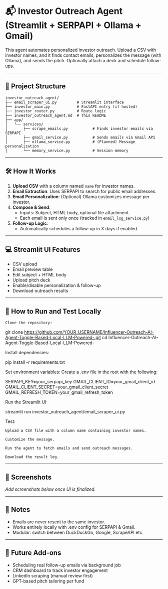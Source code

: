 
# 📬 Investor Outreach Agent (Streamlit + SERPAPI + Ollama + Gmail)

This agent automates personalized investor outreach. Upload a CSV with investor names, and it finds contact emails, personalizes the message (with Ollama), and sends the pitch. Optionally attach a deck and schedule follow-ups.

---

## 📁 Project Structure

```
investor_outreach_agent/
├── email_scraper_ui.py         # Streamlit interface
├── investor_main.py            # FastAPI entry (if hosted)
├── investor_router.py          # Route logic
├── investor_outreach_agent.md  # This README
├── app/
│   └── services/
│       ├── scrape_emails.py           # Finds investor emails via SERPAPI
│       ├── gmail_service.py           # Sends emails via Gmail API
│       ├── ollama_service.py          # (Planned) Message personalization
│       └── memory_service.py          # Session memory
```

---

## 🛠️ How It Works

1. **Upload CSV** with a column named `name` for investor names.
2. **Email Extraction**: Uses SERPAPI to search for public email addresses.
3. **Email Personalization**: (Optional) Ollama customizes message per investor.
4. **Compose & Send**:
   - Inputs: Subject, HTML body, optional file attachment.
   - Each email is sent only once (tracked in `email_log_service.py`)
5. **Follow-up Logic**:
   - Automatically schedules a follow-up in X days if enabled.

---

## 💻 Streamlit UI Features

- CSV upload
- Email preview table
- Edit subject + HTML body
- Upload pitch deck
- Enable/disable personalization & follow-up
- Download outreach results

---
## 🚀 How to Run and Test Locally

    Clone the repository:

git clone https://github.com/YOUR_USERNAME/Influencer-Outreach-AI-Agent-Toggle-Based-Local-LLM-Powered-.git
cd Influencer-Outreach-AI-Agent-Toggle-Based-Local-LLM-Powered-

Install dependencies:

pip install -r requirements.txt

Set environment variables:
Create a .env file in the root with the following:

SERPAPI_KEY=your_serpapi_key
GMAIL_CLIENT_ID=your_gmail_client_id
GMAIL_CLIENT_SECRET=your_gmail_client_secret
GMAIL_REFRESH_TOKEN=your_gmail_refresh_token

Run the Streamlit UI:

streamlit run investor_outreach_agent/email_scraper_ui.py

Test:

    Upload a CSV file with a column name containing investor names.

    Customize the message.

    Run the agent to fetch emails and send outreach messages.

    Download the result log.

 ---
## 📸 Screenshots

_Add screenshots below once UI is finalized._

---

## 🧠 Notes

- Emails are never resent to the same investor.
- Works entirely locally with .env config for SERPAPI & Gmail.
- Modular: switch between DuckDuckGo, Google, ScrapeAPI etc.

---

## 🚀 Future Add-ons

- Scheduling real follow-up emails via background job
- CRM dashboard to track investor engagement
- LinkedIn scraping (manual review first)
- GPT-based pitch tailoring per fund
